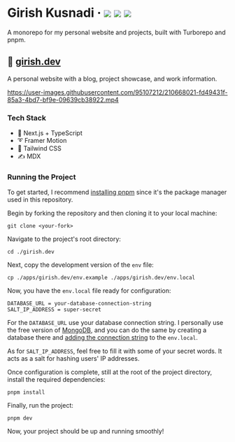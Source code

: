 <div>
  <h1>
    Girish Kusnadi
    &middot;
    <img src="https://img.shields.io/website?style=flat-square&url=https%3A%2F%2Fwww.girish.dev"/>
    <img src="https://img.shields.io/github/deployments/enjidev/girish.dev/production?label=production&style=flat-square"/>
    <img src="https://img.shields.io/github/commit-activity/m/enjidev/girish.dev?style=flat-square"/>
  </h1>
</div>

A monorepo for my personal website and projects, built with Turborepo and pnpm.

## 📘 [girish.dev](https://www.girish.dev)

A personal website with a blog, project showcase, and work information.

https://user-images.githubusercontent.com/95107212/210668021-fd49431f-85a3-4bd7-bf9e-09639cb38922.mp4

### Tech Stack

- 🚀 Next.js + TypeScript
- ➰ Framer Motion
- 🍃 Tailwind CSS
- ✍ MDX

### Running the Project

To get started, I recommend [installing pnpm](https://pnpm.io/installation) since it's the package manager used in this repository.

Begin by forking the repository and then cloning it to your local machine:

```
git clone <your-fork>
```

Navigate to the project's root directory:

```
cd ./girish.dev
```

Next, copy the development version of the `env` file:

```
cp ./apps/girish.dev/env.example ./apps/girish.dev/env.local
```

Now, you have the `env.local` file ready for configuration:

```
DATABASE_URL = your-database-connection-string
SALT_IP_ADDRESS = super-secret
```

For the `DATABASE_URL` use your database connection string. I personally use the free version of [MongoDB](https://www.mongodb.com/), and you can do the same by creating a database there and [adding the connection string](https://www.mongodb.com/basics/mongodb-connection-string) to the `env.local`.

As for `SALT_IP_ADDRESS`, feel free to fill it with some of your secret words. It acts as a salt for hashing users' IP addresses.

Once configuration is complete, still at the root of the project directory, install the required dependencies:

```
pnpm install
```

Finally, run the project:

```
pnpm dev
```

Now, your project should be up and running smoothly!
